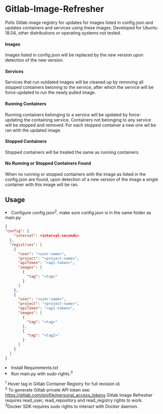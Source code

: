 # Gitlab-Image-Refresher
Polls Gitlab image registry for updates for images listed in config.json and updates containers and services
using these images. Developed for Ubuntu 18.04, other distributions or operating systems not tested.

<h4> Images </h4>
Images listed in config.json will be replaced by the new version upon detection of the new version.

<h4> Services </h4>
Services that run outdated images will be cleaned up by removing all stopped containers beloning to
the service, after which the service will be force-updated to run the newly pulled image.

<h4> Running Containers </h4>
Running containers belonging to a service will be updated by force-updating the containing service.
Containers not belonging to any service will be stopped and removed. For each stopped container a new one wil be ran with the updated image.

<h4> Stopped Containers </h4>
Stopped containers will be treated the same as running containers.

<h4> No Running or Stopped Containers Found </h4>
When no running or stopped containers with the image as listed in the config.json are found, upon detection of a new version of the image
a single container with this image will be ran. 

<h2>Usage</h2>
<li>Configure config.json<sup>2</sup>, make sure config.json is in the same folder as main.py</li>

```json
{
"config": {
    "interval": <interval-seconds>
  },
  "registries": [
    {
      "user": "<user-name>",
      "project": "<project-name>",
      "apiToken": "<api-token>",
      "images": [
        {
          "tag": "<tag>"
        }
      ]
    },
    {
      "user": "<user-name>",
      "project": "<project-name>",
      "apiToken": "<api-token>",
      "images": [
        {
          "tag": "<tag>"
        },
        {
          "tag": "<tag2>"
        }
      ]
    }
  ]
}
```
<li>Install Requirements.txt</li>
<li>Run main.py with sudo rights.<sup>3</sup></li>

<sup>1</sup> Hover tag in Gitlab Container Registry for full revision id.<br />
<sup>2</sup> To generate Gitlab private API token see: https://gitlab.com/profile/personal_access_tokens
Gitlab Image Refresher requires read_user, read_repository and read_registry rights to work.<br />
<sup>3</sup>Docker SDK requires sudo rights to interact with Docker daemon.
